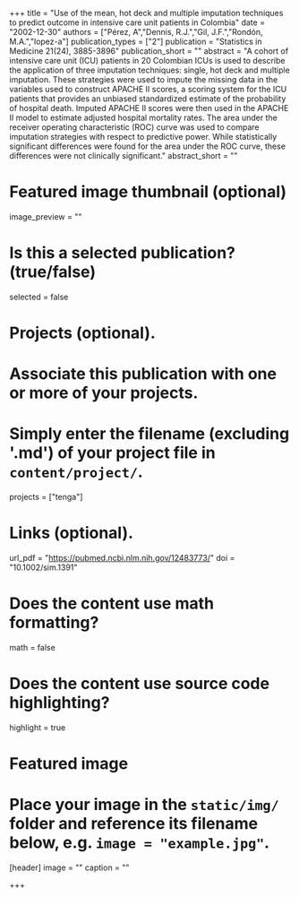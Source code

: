 +++
title = "Use of the mean, hot deck and multiple imputation techniques to predict outcome in intensive care unit patients in Colombia"
date = "2002-12-30"
authors = ["Pérez, A","Dennis, R.J.","Gil, J.F.","Rondón, M.A.","lopez-a"]
publication_types = ["2"]
publication = "Statistics in Medicine 21(24), 3885-3896"
publication_short = ""
abstract = "A cohort of intensive care unit (ICU) patients in 20 Colombian ICUs is used to describe the application of three imputation techniques: single, hot deck and multiple imputation. These strategies were used to impute the missing data in the variables used to construct APACHE II scores, a scoring system for the ICU patients that provides an unbiased standardized estimate of the probability of hospital death. Imputed APACHE II scores were then used in the APACHE II model to estimate adjusted hospital mortality rates. The area under the receiver operating characteristic (ROC) curve was used to compare imputation strategies with respect to predictive power. While statistically significant differences were found for the area under the ROC curve, these differences were not clinically significant."
abstract_short = ""

# Featured image thumbnail (optional)
image_preview = ""

# Is this a selected publication? (true/false)
selected = false

# Projects (optional).
#   Associate this publication with one or more of your projects.
#   Simply enter the filename (excluding '.md') of your project file in `content/project/`.
projects = ["tenga"]

# Links (optional).
url_pdf = "https://pubmed.ncbi.nlm.nih.gov/12483773/"
doi = "10.1002/sim.1391"

# Does the content use math formatting?
math = false

# Does the content use source code highlighting?
highlight = true

# Featured image
# Place your image in the `static/img/` folder and reference its filename below, e.g. `image = "example.jpg"`.
[header]
image = ""
caption = ""

+++
